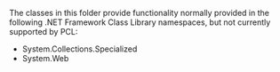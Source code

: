 ﻿The classes in this folder provide functionality normally provided in the
following .NET Framework Class Library namespaces, but not currently
supported by PCL:

+ System.Collections.Specialized
+ System.Web
